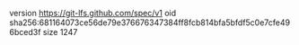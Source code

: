 version https://git-lfs.github.com/spec/v1
oid sha256:681164073ce56de79e376676347384ff8fcb814bfa5bfdf5c0e7cfe496bced3f
size 1247
